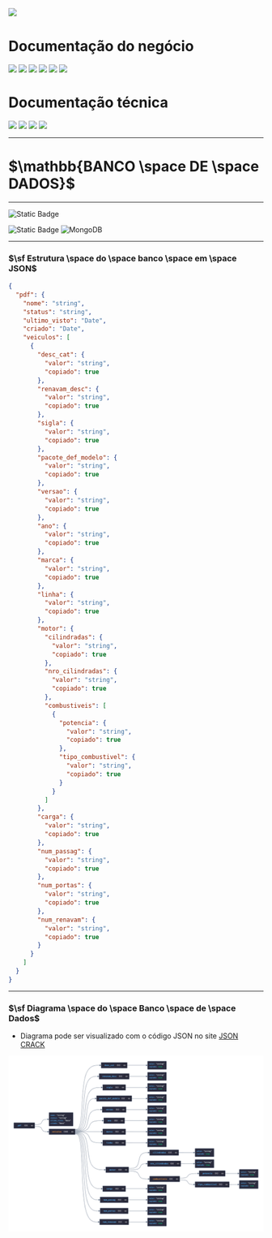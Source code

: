 

[![](https://img.shields.io/badge/Home-000000?style=for-the-badge&logo=markdown&logoColor=white)](home)

# Documentação do negócio
[![](https://img.shields.io/badge/Sprints-000000?style=for-the-badge&logo=markdown&logoColor=white)](sprints)
[![](https://img.shields.io/badge/Requisitos-000000?style=for-the-badge&logo=markdown&logoColor=white)](requisitos)
[![](https://img.shields.io/badge/Processos-000000?style=for-the-badge&logo=markdown&logoColor=white)](processos)
[![](https://img.shields.io/badge/Gerência-000000?style=for-the-badge&logo=markdown&logoColor=white)](gerencia)
[![](https://img.shields.io/badge/Horários-000000?style=for-the-badge&logo=markdown&logoColor=white)](horarios)
[![](https://img.shields.io/badge/squads-000000?style=for-the-badge&logo=markdown&logoColor=white)](squads)

# Documentação técnica
[![](https://img.shields.io/badge/Arquitetura-000000?style=for-the-badge&logo=markdown&logoColor=white)](arquitetura)
[![](https://img.shields.io/badge/Mockups-000000?style=for-the-badge&logo=markdown&logoColor=white)](mockups)
[![](https://img.shields.io/badge/Banco_de_dados-FF7518?style=for-the-badge&logo=markdown&logoColor=black)](banco_dados)
[![](https://img.shields.io/badge/Instalação-000000?style=for-the-badge&logo=markdown&logoColor=white)](instalacao)

---
# $`\mathbb{BANCO \space DE \space DADOS}`$
---

![Static Badge](https://img.shields.io/badge/Banco%20de%20dados-N%C3%A3o_Relacional-red)

![Static Badge](https://img.shields.io/badge/Tecnologia%3A-gray)
![MongoDB](https://img.shields.io/badge/MongoDB-%234ea94b.svg?&logo=mongodb&logoColor=white)

---

### $`\sf Estrutura \space do \space banco \space em \space JSON`$

```json
{
  "pdf": {
    "nome": "string",
    "status": "string",
    "ultimo_visto": "Date",
    "criado": "Date",
    "veiculos": [
      {
        "desc_cat": {
          "valor": "string",
          "copiado": true
        },
        "renavam_desc": {
          "valor": "string",
          "copiado": true
        },
        "sigla": {
          "valor": "string",
          "copiado": true
        },
        "pacote_def_modelo": {
          "valor": "string",
          "copiado": true
        },
        "versao": {
          "valor": "string",
          "copiado": true
        },
        "ano": {
          "valor": "string",
          "copiado": true
        },
        "marca": {
          "valor": "string",
          "copiado": true
        },
        "linha": {
          "valor": "string",
          "copiado": true
        },
        "motor": {
          "cilindradas": {
            "valor": "string",
            "copiado": true
          },
          "nro_cilindradas": {
            "valor": "string",
            "copiado": true
          },
          "combustiveis": [
            {
              "potencia": {
                "valor": "string",
                "copiado": true
              },
              "tipo_combustivel": {
                "valor": "string",
                "copiado": true
              }
            }
          ]
        },
        "carga": {
          "valor": "string",
          "copiado": true
        },
        "num_passag": {
          "valor": "string",
          "copiado": true
        },
        "num_portas": {
          "valor": "string",
          "copiado": true
        },
        "num_renavam": {
          "valor": "string",
          "copiado": true
        }
      }
    ]
  }
}
```

---

### $`\sf Diagrama \space do \space Banco \space de \space Dados`$

- Diagrama pode ser visualizado com o código JSON no site [JSON CRACK](https://jsoncrack.com/editor)

![PDF_DataModel](uploads/Database.png)
